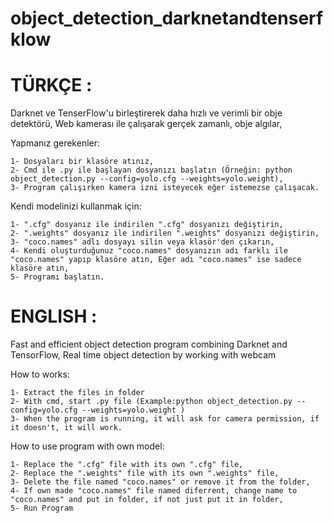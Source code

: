 # object_detection_darknetandtenserfklow
# TÜRKÇE :
  Darknet ve TenserFlow'u birleştirerek daha hızlı ve verimli bir obje detektörü,
  Web kamerası ile çalışarak gerçek zamanlı, obje algılar,
  
  Yapmanız gerekenler:
  
    1- Dosyaları bir klasöre atınız,
    2- Cmd ile .py ile başlayan dosyanızı başlatın (Örneğin: python object_detection.py --config=yolo.cfg --weights=yolo.weight),
    3- Program çalışırken kamera izni isteyecek eğer istemezse çalışacak.
    
  Kendi modelinizi kullanmak için:
  
    1- ".cfg" dosyanız ile indirilen ".cfg" dosyanızı değiştirin,
    2- ".weights" dosyanız ile indirilen ".weights" dosyanızı değiştirin,
    3- "coco.names" adlı dosyayı silin veya klasör'den çıkarın,
    4- Kendi oluşturduğunuz "coco.names" dosyanızın adı farklı ile "coco.names" yapıp klasöre atın, Eğer adı "coco.names" ise sadece klasöre atın,
    5- Programı başlatın.
    
# ENGLISH :
  Fast and efficient object detection program combining Darknet and TensorFlow,
  Real time object detection by working with webcam
  
  How to works:
  
    1- Extract the files in folder
    2- With cmd, start .py file (Example:python object_detection.py --config=yolo.cfg --weights=yolo.weight )
    3- When the program is running, it will ask for camera permission, if it doesn't, it will work. 
    
 How to use program with own model:
 
    1- Replace the ".cfg" file with its own ".cfg" file,
    2- Replace the ".weights" file with its own ".weights" file,
    3- Delete the file named "coco.names" or remove it from the folder,
    4- If own made "coco.names" file named diferrent, change name to "coco.names" and put in folder, if not just put it in folder,
    5- Run Program
